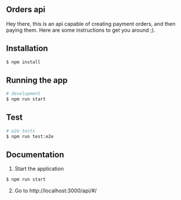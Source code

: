 <h2>Orders api</h2>

Hey there, this is an api capable of creating payment orders, and then paying them. Here are some instructions to get you around ;).


## Installation

```bash
$ npm install
```

## Running the app

```bash
# development
$ npm run start
```

## Test

```bash
# e2e tests
$ npm run test:e2e

```

## Documentation

1. Start the application
```bash
$ npm run start

```

2. Go to http://localhost:3000/api/#/
